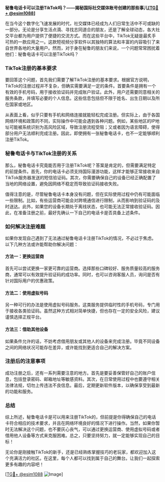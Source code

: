 **秘鲁电话卡可以注册TikTok吗？——揭秘国际社交媒体账号创建的那些事儿[[TG💪+ @esim1088](https://t.me/s/esim1088)]**

在当今这个数字化飞速发展的时代，社交媒体已经成为人们日常生活中不可或缺的一部分。无论是分享生活点滴、寻找志同道合的朋友，还是了解全球动态，各大社交平台都为用户提供了便捷的交流方式。而在这些平台中，TikTok无疑是最炙手可热的一款应用之一。这款短视频分享软件以其独特的算法和丰富的内容吸引了来自世界各地的大量用户。然而，对于身在秘鲁的朋友们来说，一个问题常常困扰着他们：秘鲁电话卡可以注册TikTok吗？

### TikTok注册的基本要求

要回答这个问题，首先我们需要了解TikTok注册的基本要求。根据官方说明，TikTok的注册过程并不复杂，但确实需要满足一定的条件。首要条件是拥有一个有效的手机号码，用于接收验证码并完成账户验证。此外，用户还需要同意相关的服务条款，并填写必要的个人信息。这些信息包括但不限于姓名、出生日期以及所在国家或地区。

从表面上看，似乎只要有手机和网络连接就能轻松完成注册。但实际上，由于各国网络环境和政策的不同，实际操作中可能会遇到各种问题。例如，某些地区的IP地址可能被系统识别为高风险区域，导致注册流程受阻；又或者因为语言障碍，使得部分用户无法顺利完成注册。因此，即使拥有一张秘鲁电话卡，也不一定能够顺利注册TikTok。

### 秘鲁电话卡与TikTok注册的关系

那么，秘鲁电话卡究竟能否用于注册TikTok呢？答案是肯定的，但需要满足特定的前提条件。首先，你的电话卡必须支持国际漫游功能，这样才能够正常接收来自TikTok服务器发送的短信验证码。其次，你需要确保自己的设备已经正确配置了当地的网络设置，避免因网络不稳定而导致验证码接收失败。

值得注意的是，尽管秘鲁电话卡本身没有问题，但在实际使用过程中仍有可能面临一些限制。比如，有些运营商可能会对跨境通信进行限制，从而影响到验证码的及时送达。此外，如果您的设备长期处于离线状态，也可能无法正常接收验证码。因此，在准备注册之前，最好先确认一下自己的电话卡是否具备上述条件。

### 如何解决注册难题

如果你发现自己遇到了无法通过秘鲁电话卡注册TikTok的情况，不必过于焦虑。以下几种方法或许能帮助你解决问题：

#### 方法一：更换运营商
首先可以尝试更换一家更可靠的运营商。选择那些口碑较好、服务质量较高的服务商，通常可以有效提升验证码的成功率。同时，也可以咨询客服人员，询问是否有针对国际用户的优惠政策。

#### 方法二：使用虚拟号码
另一种可行的办法是使用虚拟号码服务。这类服务提供临时性的手机号码，专门用于接收各类验证码。虽然这种方式相对简单快捷，但也存在一定的安全风险，建议谨慎选择正规平台。

#### 方法三：借助其他设备
如果条件允许的话，不妨考虑借用朋友或其他人的设备来完成注册。毕竟不同设备之间的网络状况可能存在差异，或许能找到更适合自己的解决方案。

### 注册后的注意事项

成功注册之后，还有一系列需要注意的地方。首先是要妥善保管好自己的账户信息，包括登录密码、邮箱地址等敏感资料。其次，在日常使用过程中也要遵守相关法律法规，切勿上传违法不良信息。最后，定期更新软件版本，以确保享受到最新的功能和服务。

### 总结

综上所述，秘鲁电话卡是可以用来注册TikTok的，但前提是你得确保自己的电话卡符合相应的技术要求，并且在网络环境良好的情况下进行操作。当然，如果你暂时无法解决这个问题，也不要灰心丧气，可以通过更换运营商、使用虚拟号码或者借用他人设备等方式来克服困难。总之，只要坚持努力，就一定能够实现自己的目标！

无论你是刚接触TikTok的新手，还是已经熟练掌握技巧的老玩家，都欢迎加入这个充满活力的社区。在这里，每个人都可以找到属于自己的舞台。让我们一起探索更多有趣的内容吧！

[[TG💪+ @esim1088](https://t.me/s/esim1088) ![Image](https://i.postimg.cc/4NQfJmqS/Snipaste-2025-05-13-00-14-12.png)]